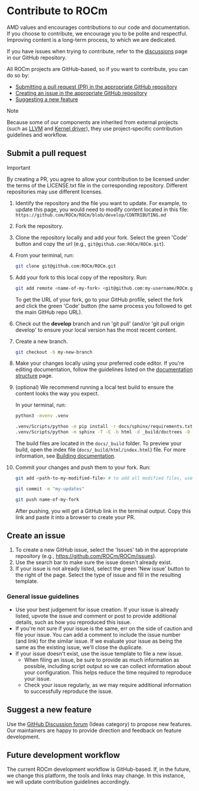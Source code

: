 <head>
  <meta charset="UTF-8">
  <meta name="description" content="Contributing to ROCm">
  <meta name="keywords" content="ROCm, contributing, contribute, maintainer, contributor">
</head>

# Contribute to ROCm

AMD values and encourages contributions to our code and documentation. If you choose to
contribute, we encourage you to be polite and respectful. Improving content is a long-term process, to
which we are dedicated.

If you have issues when trying to contribute, refer to the
[discussions](https://github.com/RadeonOpenCompute/ROCm/discussions) page in our GitHub
repository.

All ROCm projects are GitHub-based, so if you want to contribute, you can do so by:

* [Submitting a pull request (PR) in the appropriate GitHub repository](#submit-a-pull-request)
* [Creating an issue in the appropriate GitHub repository](#create-an-issue)
* [Suggesting a new feature](#suggest-a-new-feature)

> [!NOTE]
> Because some of our components are inherited from external projects (such as
> [LLVM](https://github.com/ROCm/llvm-project) and
> [Kernel driver](https://github.com/ROCm/ROCK-Kernel-Driver)), they use project-specific
> contribution guidelines and workflow.

## Submit a pull request

> [!IMPORTANT]
> By creating a PR, you agree to allow your contribution to be licensed under the terms of the
> LICENSE.txt file in the corresponding repository. Different repositories may use different licenses.

1. Identify the repository and the file you want to update. For example, to update this page, you would
  need to modify content located in this file:
  `https://github.com/ROCm/ROCm/blob/develop/CONTRIBUTING.md`

2. Fork the repository.

3. Clone the repository locally and add your fork. Select the green 'Code' button and copy the url
  (e.g., `git@github.com:ROCm/ROCm.git`).

4. From your terminal, run:

    ```bash
    git clone git@github.com:ROCm/ROCm.git
    ```

5. Add your fork to this local copy of the repository. Run:

    ```bash
    git add remote <name-of-my-fork> <git@github.com:my-username/ROCm.git>
    ```

    To get the URL of your fork, go to your GitHub profile, select the fork and click the green 'Code'
    button (the same process you followed to get the main GitHub repo URL).

6. Check out the **develop** branch and run 'git pull' (and/or 'git pull origin develop' to ensure your
  local version has the most recent content.

7. Create a new branch.

    ```bash
    git checkout -b my-new-branch
    ```

8. Make your changes locally using your preferred code editor. If you're editing documentation, follow
  the guidelines listed on the
  [documentation structure](https://rocm.docs.amd.com/en/latest/contribute/docs-structure.html) page.

9. (optional) We recommend running a local test build to ensure the content looks the way you expect.

    In your terminal, run:

    ```bash
    python3 -mvenv .venv

    .venv/Scripts/python -m pip install -r docs/sphinx/requirements.txt
    .venv/Scripts/python -m sphinx -T -E -b html -d _build/doctrees -D language=en docs _build/html
    ```

    The build files are located in the `docs/_build` folder. To preview your build, open the index file
    (`docs/_build/html/index.html`) file. For more information, see
    [Building documentation](https://rocm.docs.amd.com/en/latest/contribute/building.html).

10. Commit your changes and push them to your fork. Run:

    ```bash
    git add <path-to-my-modified-file> # to add all modified files, use: git add .

    git commit -m "my-updates"

    git push name-of-my-fork
    ```

    After pushing, you will get a GitHub link in the terminal output. Copy this link and paste it into a
    browser to create your PR.

## Create an issue

1. To create a new GitHub issue, select the 'Issues' tab in the appropriate repository
  (e.g., https://github.com/ROCm/ROCm/issues).
2. Use the search bar to make sure the issue doesn't already exist.
3. If your issue is not already listed, select the green 'New issue' button to the right of the page. Select
  the type of issue and fill in the resulting template.

### General issue guidelines

* Use your best judgement for issue creation. If your issue is already listed, upvote the issue and
  comment or post to provide additional details, such as how you reproduced this issue.
* If you're not sure if your issue is the same, err on the side of caution and file your issue.
  You can add a comment to include the issue number (and link) for the similar issue. If we evaluate
  your issue as being the same as the existing issue, we'll close the duplicate.
* If your issue doesn't exist, use the issue template to file a new issue.
  * When filing an issue, be sure to provide as much information as possible, including script output so
    we can collect information about your configuration. This helps reduce the time required to
    reproduce your issue.
  * Check your issue regularly, as we may require additional information to successfully reproduce the
    issue.

## Suggest a new feature

Use the [GitHub Discussion forum](https://github.com/ROCm/ROCm/discussions)
(Ideas category) to propose new features. Our maintainers are happy to provide direction and
feedback on feature development.

## Future development workflow

The current ROCm development workflow is GitHub-based. If, in the future, we change this platform,
the tools and links may change. In this instance, we will update contribution guidelines accordingly.
